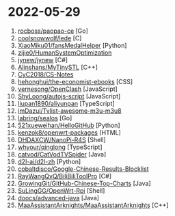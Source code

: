 # 2022-05-29

1. [rocboss/paopao-ce](https://github.com/rocboss/paopao-ce "🔥A artistic twitter like community built on gin+zinc+vue+ts 清新文艺微社区") [Go]
2. [coolsnowwolf/lede](https://github.com/coolsnowwolf/lede "Lean's OpenWrt source") [C]
3. [XiaoMiku01/fansMedalHelper](https://github.com/XiaoMiku01/fansMedalHelper "新版B站粉丝牌助手 全自动升级粉丝牌") [Python]
4. [zijie0/HumanSystemOptimization](https://github.com/zijie0/HumanSystemOptimization "健康学习到150岁 - 人体系统调优不完全指南") 
5. [jynew/jynew](https://github.com/jynew/jynew "金庸群侠传3D重制版") [C#]
6. [Alinshans/MyTinySTL](https://github.com/Alinshans/MyTinySTL "Achieve a tiny STL in C++11") [C++]
7. [CyC2018/CS-Notes](https://github.com/CyC2018/CS-Notes "📚 技术面试必备基础知识、Leetcode、计算机操作系统、计算机网络、系统设计") 
8. [hehonghui/the-economist-ebooks](https://github.com/hehonghui/the-economist-ebooks "经济学人(含音频)、纽约客、自然、新科学人、卫报、科学美国人、连线、大西洋月刊、国家地理等英语杂志免费下载,支持epub、mobi、pdf格式, 每周更新.") [CSS]
9. [vernesong/OpenClash](https://github.com/vernesong/OpenClash "A Clash Client For OpenWrt") [JavaScript]
10. [ShyLoong/autojs-script](https://github.com/ShyLoong/autojs-script "autojs脚本程序,用于完成安卓设备上的重复性操作.包含脚本: 1.2021年京东618任务脚本 2.2021年京东燃动夏季活动脚本3.2021京东双十一热爱环游记4. 2022京东618热爱奇旅") [JavaScript]
11. [liupan1890/aliyunpan](https://github.com/liupan1890/aliyunpan "阿里云盘小白羊版 阿里云盘PC版 aliyundriver") [TypeScript]
12. [imDazui/Tvlist-awesome-m3u-m3u8](https://github.com/imDazui/Tvlist-awesome-m3u-m3u8 "直播源相关资源汇总 📺 💯 IPTV、M3U —— 勤洗手、戴口罩，祝愿所有人百毒不侵") 
13. [labring/sealos](https://github.com/labring/sealos "kubernetes-kernel-based Cloud OS! Let's sealos run kubernetes:v1.24.0") [Go]
14. [521xueweihan/HelloGitHub](https://github.com/521xueweihan/HelloGitHub "分享 GitHub 上有趣、入门级的开源项目。Share interesting, entry-level open source projects on GitHub.") [Python]
15. [kenzok8/openwrt-packages](https://github.com/kenzok8/openwrt-packages "openwrt常用软件包") [HTML]
16. [DHDAXCW/NanoPi-R4S](https://github.com/DHDAXCW/NanoPi-R4S "基于 Lean&Lienol 源码的 NanoPi R4S 的 OpenWrt 固件。每天自动更新插件和内核，Fusion编译法") [Shell]
17. [whyour/qinglong](https://github.com/whyour/qinglong "支持python3、javaScript、shell、typescript 的定时任务管理面板（A timed task management panel that supports typescript, javaScript, python3, and shell）") [TypeScript]
18. [catvod/CatVodTVSpider](https://github.com/catvod/CatVodTVSpider "") [Java]
19. [d2l-ai/d2l-zh](https://github.com/d2l-ai/d2l-zh "《动手学深度学习》：面向中文读者、能运行、可讨论。中英文版被55个国家的300所大学用于教学。") [Python]
20. [cobaltdisco/Google-Chinese-Results-Blocklist](https://github.com/cobaltdisco/Google-Chinese-Results-Blocklist "我终于能用谷歌搜中文了……") 
21. [RayWangQvQ/BiliBiliToolPro](https://github.com/RayWangQvQ/BiliBiliToolPro "B 站（bilibili）自动任务工具，支持docker、青龙、腾讯云函数等多种部署方式。") [C#]
22. [GrowingGit/GitHub-Chinese-Top-Charts](https://github.com/GrowingGit/GitHub-Chinese-Top-Charts "🇨🇳 GitHub中文排行榜，各语言分设「软件 | 资料」榜单，精准定位中文好项目。各取所需，高效学习。") [Java]
23. [SuLingGG/OpenWrt-Rpi](https://github.com/SuLingGG/OpenWrt-Rpi "Raspberry Pi & NanoPi R2S/R4S & G-Dock & x86 OpenWrt Compile Project. (Based on Github Action / Daily Update)") [Shell]
24. [doocs/advanced-java](https://github.com/doocs/advanced-java "😮 Core Interview Questions & Answers For Experienced Java(Backend) Developers | 互联网 Java 工程师进阶知识完全扫盲：涵盖高并发、分布式、高可用、微服务、海量数据处理等领域知识") [Java]
25. [MaaAssistantArknights/MaaAssistantArknights](https://github.com/MaaAssistantArknights/MaaAssistantArknights "《明日方舟》小助手，自动刷图、智能基建换班，全日常一键长草！") [C++]
